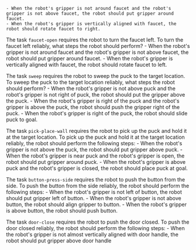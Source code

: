 
    - When the robot's gripper is not around faucet and the robot's gripper is not above faucet, the robot should put gripper around faucet.
    - When the robot's gripper is vertically aligned with faucet, the robot should rotate faucet to right.

The task `faucet-open` requires the robot to turn the faucet left.
To turn the faucet left reliably, what steps the robot should perform?
    - When the robot's gripper is not around faucet and the robot's gripper is not above faucet, the robot should put gripper around faucet.
    - When the robot's gripper is vertically aligned with faucet, the robot should rotate faucet to left.

The task `sweep` requires the robot to sweep the puck to the target location.
To sweep the puck to the target location reliably, what steps the robot should perform?
    - When the robot's gripper is not above puck and the robot's gripper is not right of puck, the robot should put the gripper above the puck.
    - When the robot's gripper is right of the puck and the robot's gripper is above the puck, the robot should push the gripper right of the puck.
    - When the robot's gripper is right of the puck, the robot should slide puck to goal.

The task `pick-place-wall` requires the robot to pick up the puck and hold it at the target location.
To pick up the puck and hold it at the target location reliably, the robot should perform the following steps:
    - When the robot's gripper is not above the puck, the robot should put gripper above puck.
    - When the robot's gripper is near puck and the robot's gripper is open, the robot should put gripper around puck.
    - When the robot's gripper is above puck and the robot's gripper is closed, the robot should place puck at goal.

The task `button-press-side` requires the robot to push the button from the side.
To push the button from the side reliably, the robot should perform the following steps:
    - When the robot's gripper is not left of button, the robot should put gripper left of button.
    - When the robot's gripper is not above button, the robot should align gripper to button.
    - When the robot's gripper is above button, the robot should push button.

The task `door-close` requires the robot to push the door closed.
To push the door closed reliably, the robot should perform the following steps:
    - When the robot's gripper is not almost vertically aligned with door handle, the robot should put gripper above door handle